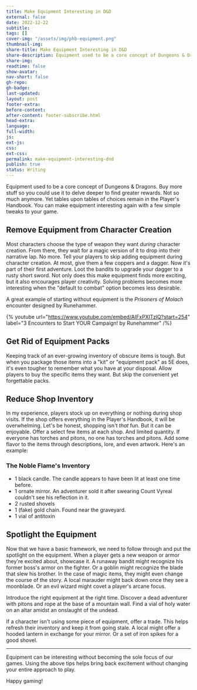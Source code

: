 ```yaml
---
title: Make Equipment Interesting in D&D
external: false
date: 2022-12-22
subtitle: 
tags: []
cover-img: "/assets/img/phb-equipment.png"
thumbnail-img:
share-title: Make Equipment Interesting in D&D
share-description: Equipment used to be a core concept of Dungeons & Dragons. Not so much anymore. Yet tables upon tables of choices remain in the Player's Handbook. You can make equipment interesting again with a few simple tweaks to your game.
share-img: 
readtime: false
show-avatar: 
nav-short: false
gh-repo: 
gh-badge:
last-updated: 
layout: post 
footer-extra:
before-content:
after-content: footer-subscribe.html 
head-extra:
language:
full-width:
js:
ext-js:
css:
ext-css:
permalink: make-equipment-interesting-dnd
publish: true
status: Writing
---
```


Equipment used to be a core concept of Dungeons & Dragons. Buy more stuff so you could use it to delve deeper to find greater rewards. Not so much anymore. Yet tables upon tables of choices remain in the Player's Handbook. You can make equipment interesting again with a few simple tweaks to your game.

## Remove Equipment from Character Creation 
Most characters choose the type of weapon they want *during* character creation. From there, they wait for a magic version of it to drop into their narrative lap. No more. Tell your players to skip adding equipment during character creation. At most, give them a few coppers and a dagger. Now it's part of their first adventure. Loot the bandits to upgrade your dagger to a rusty short sword. Not only does this make equipment finds more exciting, but it also encourages player creativity. Solving problems becomes more interesting when the "default to combat" option becomes less desirable. 

A great example of starting without equipment is the *Prisoners of Molach* encounter designed by Runehammer.

{% youtube url="https://www.youtube.com/embed/AIFxPXlTzlQ?start=254" label="3 Encounters to Start YOUR Campaign! by Runehammer" /%}

## Get Rid of Equipment Packs
Keeping track of an ever-growing inventory of obscure items is tough. But when you package those items into a "kit" or "equipment pack" as 5E does, it's even tougher to remember what you have at your disposal. Allow players to buy the specific items they want. But skip the convenient yet forgettable packs. 

## Reduce Shop Inventory
In my experience, players stock up on everything or nothing during shop visits. If the shop offers everything in the Player's Handbook, it will be overwhelming. Let's be honest, shopping isn't *that* fun. But it can be enjoyable. Offer a select few items at each shop. And limited quantity. If everyone has torches and pitons, no one has torches and pitons. Add some flavor to the items through descriptions, lore, and even artwork. Here's an example:

### The Noble Flame's Inventory
- 1 black candle. The candle appears to have been lit at least one time before. 
- 1 ornate mirror. An adventurer sold it after swearing Count Vyreal couldn't see his reflection in it.
- 2 rusted shovels 
- 1 (fake) gold chain. Found near the graveyard. 
- 1 vial of antitoxin 

## Spotlight the Equipment 
Now that we have a basic framework, we need to follow through and put the spotlight on the equipment. When a player gets a new weapon or armor they're excited about, showcase it. A runaway bandit might recognize his former boss's armor on the fighter. Or a goblin might recognize the blade that slew his brother. In the case of magic items, they might even change the course of the story. A local marauder might back down once they see a moonblade. Or an evil wizard might covet a player's arcane focus.

Introduce the right equipment at the right time. Discover a dead adventurer with pitons and rope at the base of a mountain wall. Find a vial of holy water on an altar amidst an onslaught of the undead. 

If a character isn't using some piece of equipment, offer a trade. This helps refresh their inventory and keep it from going stale. A local might offer a hooded lantern in exchange for your mirror. Or a set of iron spikes for a good shovel. 

---

Equipment can be interesting without becoming the sole focus of our games. Using the above tips helps bring back excitement without changing your entire approach to play. 

Happy gaming!